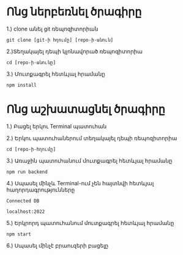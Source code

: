 # Ոնց ներբեռնել ծրագիրը

1.) clone անել git ռեպոզիտորիան

`git clone [git-ի հղումը] [repo-ի-անուն]`

2.)Տեղակայել դեպի կլոնավորած ռեպոզիտորիա

`cd [repo-ի-անունը]`

3.) Մուտքագրել հետևյալ հրամանը

`npm install`

# Ոնց աշխատացնել ծրագիրը

1.) Բացել երկու Terminal պատուհան

2.) Երկու պատուհաներում տեղակայել դեպի ռեպոզիտորիա

`cd [repo-ի-հղումը]`

3.) Առաջին պատուհանում մուտքագրել հետևյալ հրամանը

`npm run backend`

4.) Սպասել մինչև Terminal-ում չեն հայտնվի հետևյալ հաղորդագրությունները

`Connected DB`

`localhost:2022`

5.) Երկրորդ պատուհանում մուտքագրել հետևյալ հրամանը

`npm start`

6.) Սպասել մինչէ բրաուզերի բացելը
